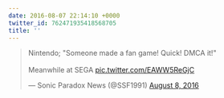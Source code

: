```yaml
---
date: 2016-08-07 22:14:10 +0000
twitter_id: 762471935418568705
title: ''
---
```


<blockquote class="twitter-tweet"><p lang="en" dir="ltr">Nintendo; &quot;Someone made a fan game! Quick! DMCA it!&quot;<br><br>Meanwhile at SEGA <a href="https://t.co/EAWW5ReGjC">pic.twitter.com/EAWW5ReGjC</a></p>&mdash; Sonic Paradox News (@SSF1991) <a href="https://twitter.com/SSF1991/status/762461882871447552?ref_src=twsrc%5Etfw">August 8, 2016</a></blockquote>
<script async src="https://platform.twitter.com/widgets.js" charset="utf-8"></script>
